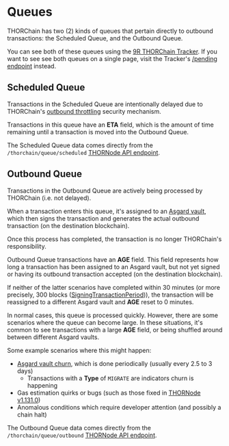 # Queues

THORChain has two (2) kinds of queues that pertain directly to outbound
transactions: the Scheduled Queue, and the Outbound Queue.

You can see both of these queues using the [9R THORChain Tracker].  If
you want to see see both queues on a single page, visit the Tracker's
[/pending endpoint] instead.

## Scheduled Queue

Transactions in the Scheduled Queue are intentionally delayed due to
THORChain's [outbound throttling](delays.md) security mechanism.

Transactions in this queue have an **ETA** field, which is the amount of time
remaining until a transaction is moved into the Outbound Queue.

The Scheduled Queue data comes directly from the `/thorchain/queue/scheduled`
[THORNode API endpoint][1].

## Outbound Queue

Transactions in the Outbound Queue are actively being processed by THORChain
(i.e. not delayed).

When a transaction enters this queue, it's assigned to an [Asgard vault], which
then signs the transaction and generates the actual outbound transaction (on
the destination blockchain).

Once this process has completed, the transaction is no longer THORChain's
responsibility.

Outbound Queue transactions have an **AGE** field.  This field represents how
long a transaction has been assigned to an Asgard vault, but not yet signed or
having its outbound transaction accepted (on the destination blockchain).

If neither of the latter scenarios have completed within 30 minutes (or more
precisely, 300 blocks ([SigningTransactionPeriod][3])), the transaction will be
reassigned to a different Asgard vault and **AGE** reset to 0 minutes.

In normal cases, this queue is processed quickly.  However, there are some
scenarios where the queue can become large.  In these situations, it's common
to see transactions with a large **AGE** field, or being shuffled around
between different Asgard vaults.

Some example scenarios where this might happen:

- [Asgard vault churn][2], which is done periodically (usually every 2.5 to 3 days)
  - Transactions with a **Type** of `MIGRATE` are indicators churn is happening
- Gas estimation quirks or bugs (such as those fixed in [THORNode v1.131.0][4])
- Anomalous conditions which require developer attention (and possibly a chain halt)

The Outbound Queue data comes directly from the `/thorchain/queue/outbound`
[THORNode API endpoint][1].

[1]: https://thornode.ninerealms.com/thorchain/doc
[2]: https://docs.thorchain.org/thornodes/overview#churning
[3]: https://thornode.ninerealms.com/thorchain/constants
[4]: https://gitlab.com/thorchain/thornode/-/tags/v1.131.0
[9R THORChain Tracker]: https://track.ninerealms.com/
[/pending endpoint]: https://track.ninerealms.com/pending
[Asgard vault]: https://thorchain-university.medium.com/under-the-hood-asgard-vaults-tss-and-node-churns-4767f3a5624b

